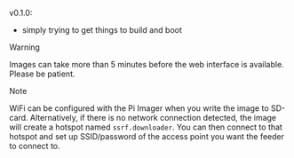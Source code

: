 v0.1.0:
- simply trying to get things to build and boot

> [!WARNING]
> Images can take more than 5 minutes before the web interface is available. Please be patient.

> [!NOTE]
> WiFi can be configured with the Pi Imager when you write the image to SD-card.
> Alternatively, if there is no network connection detected, the image will create a hotspot named `ssrf.downloader`. You can then connect to that hotspot and set up SSID/password of the access point you want the feeder to connect to.


